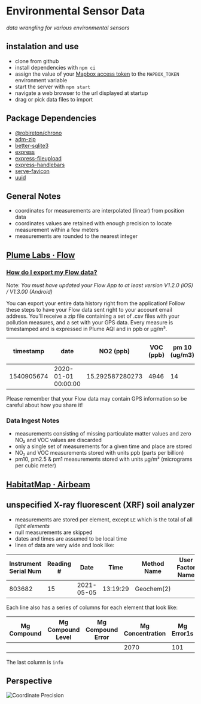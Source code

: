 # Environmental Sensor Data
*data wrangling for various environmental sensors*

## instalation and use

* clone from github
* install dependencies with `npm ci`
* assign the value of your [Mapbox access token](https://docs.mapbox.com/help/getting-started/access-tokens/) to the `MAPBOX_TOKEN` environment variable
* start the server with `npm start`
* navigate a web browser to the url displayed at startup
* drag or pick data files to import

## Package Dependencies

* [@robireton/chrono](https://www.npmjs.com/package/@robireton/chrono)
* [adm-zip](https://www.npmjs.com/package/adm-zip)
* [better-sqlite3](https://www.npmjs.com/package/better-sqlite3)
* [express](http://expressjs.com/)
* [express-fileupload](https://www.npmjs.com/package/express-fileupload)
* [express-handlebars](https://www.npmjs.com/package/express-handlebars)
* [serve-favicon](https://www.npmjs.com/package/serve-favicon)
* [uuid](https://www.npmjs.com/package/uuid)

## General Notes

* coordinates for measurements are interpolated (linear) from position data
* coordinates values are retained with enough precision to locate measurement within a few meters
* measurements are rounded to the nearest integer

## [Plume Labs · Flow](https://plumelabs.com/en/flow/)

### [How do I export my Flow data?](https://plumelabs.zendesk.com/hc/en-us/articles/360025094573-How-do-I-export-my-Flow-data-)

Note: *You must have updated your Flow App to at least version V1.2.0 (iOS) / V1.3.00 (Android)*

You can export your entire data history right from the application! Follow these steps to have your Flow data sent right to your account email address. You'll receive a zip file containing a set of .csv files with your pollution measures, and a set with your GPS data. Every measure is timestamped and is expressed in Plume AQI and in ppb or µg/m³.

| timestamp | date | NO2 (ppb) | VOC (ppb) | pm 10 (ug/m3) | pm25 (ug/m3) | NO2 (Plume AQI) | VOC (Plume AQI) | pm 10 (Plume AQI) | pm 25 (Plume AQI) |
| --- | --- | --- | --- | --- | --- | --- | --- | --- | --- |
| 1540905674 | 2020-01-01 00:00:00 | 15.292587280273 | 4946 | 14 | 7 | 14 | 147 | 14 | 14 |

Please remember that your Flow data may contain GPS information so be careful about how you share it!

### Data Ingest Notes

* measurements consisting of missing particulate matter values and zero NO₂ and VOC values are discarded
* only a single set of measurements for a given time and place are stored
* NO₂ and VOC measurements stored with units ppb (parts per billion)
* pm10, pm2.5 & pm1 measurements stored with units μg/m³ (micrograms per cubic meter)

## [HabitatMap · Airbeam](https://www.habitatmap.org/airbeam)

## unspecified X-ray fluorescent (XRF) soil analyzer

* measurements are stored per element, except `LE` which is the total of all *light elements*
* null measurements are skipped
* dates and times are assumed to be local time
* lines of data are very wide and look like:

| Instrument Serial Num | Reading # | Date | Time | Method Name | User Factor Name | Test Label | Collimation Status | Latitude | Longitude |  Units |
| --- | --- | --- | --- | --- | --- | --- | --- | --- | --- | --- |
| 803682 | 15 | 2021-05-05 | 13:19:29 | Geochem(2) |  | 15 | No | 39.251356377 | -84.451680306 | PPM |

Each line also has a series of columns for each element that look like:

| Mg Compound | Mg Compound Level | Mg Compound Error | Mg Concentration | Mg Error1s |
| --- | --- | --- | --- | --- |
| | | | 2070 | 101 |

The last column is `info`

## Perspective

![Coordinate Precision](https://imgs.xkcd.com/comics/coordinate_precision.png "Coordinate Precision")
